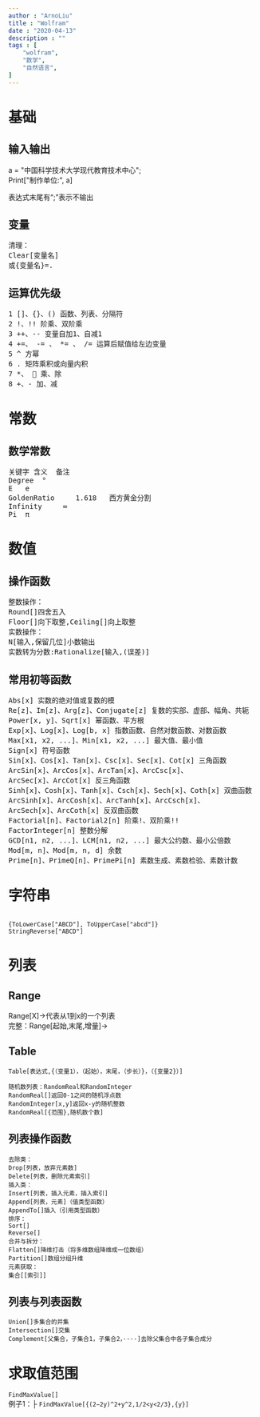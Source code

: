 ```yaml
---
author : "ArnoLiu"
title : "Wolfram"
date : "2020-04-13"
description : ""
tags : [
    "wolfram",
    "数学",
    "自然语言",
]
---
```


# 基础
## 输入输出
a = "中国科学技术大学现代教育技术中心";<br/>
Print["制作单位:", a]


表达式末尾有“;”表示不输出

## 变量
<pre>
清理：
Clear[变量名]
或{变量名}=.
</pre>

## 运算优先级
<pre>
1 []、{}、() 函数、列表、分隔符
2 !、!! 阶乘、双阶乘
3 ++、-- 变量自加1、自减1
4 +=、 -= 、 *= 、 /= 运算后赋值给左边变量
5 ^ 方幂
6 . 矩阵乘积或向量内积
7 *、  乘、除
8 +、- 加、减
</pre>

# 常数

## 数学常数
<pre>
关键字	含义	备注
Degree	°	
E 	e	
GoldenRatio  	1.618	西方黄金分割
Infinity	 ∞	
Pi	π	
</pre>

# 数值
## 操作函数
<pre>
整数操作：
Round[]四舍五入
Floor[]向下取整,Ceiling[]向上取整
实数操作：
N[输入,保留几位]小数输出
实数转为分数:Rationalize[输入,(误差)]
</pre>
		
## 常用初等函数
<pre>
Abs[x] 实数的绝对值或复数的模
Re[z]、Im[z]、Arg[z]、Conjugate[z] 复数的实部、虚部、幅角、共轭
Power[x, y]、Sqrt[x] 幂函数、平方根
Exp[x]、Log[x]、Log[b, x] 指数函数、自然对数函数、对数函数
Max[x1, x2, ...]、Min[x1, x2, ...] 最大值、最小值
Sign[x] 符号函数
Sin[x]、Cos[x]、Tan[x]、Csc[x]、Sec[x]、Cot[x] 三角函数
ArcSin[x]、ArcCos[x]、ArcTan[x]、ArcCsc[x]、
ArcSec[x]、ArcCot[x] 反三角函数
Sinh[x]、Cosh[x]、Tanh[x]、Csch[x]、Sech[x]、Coth[x] 双曲函数
ArcSinh[x]、ArcCosh[x]、ArcTanh[x]、ArcCsch[x]、
ArcSech[x]、ArcCoth[x] 反双曲函数
Factorial[n]、Factorial2[n] 阶乘!、双阶乘!!
FactorInteger[n] 整数分解
GCD[n1, n2, ...]、LCM[n1, n2, ...] 最大公约数、最小公倍数
Mod[m, n]、Mod[m, n, d] 余数
Prime[n]、PrimeQ[n]、PrimePi[n] 素数生成、素数检验、素数计数
</pre>
		
# 字符串
<code>
{ToLowerCase["ABCD"], ToUpperCase["abcd"]}
StringReverse["ABCD"]
</code>	
		
# 列表
## Range
Range[X]->代表从1到x的一个列表<br>
完整：Range[起始,末尾,增量]->

## Table
``Table[表达式,{（变量1），（起始），末尾，（步长）}，（{变量2}）]``

    随机数列表：RandomReal和RandomInteger
    RandomReal[]返回0-1之间的随机浮点数
    RandomInteger[x,y]返回x-y的随机整数
    RandomReal[{范围},随机数个数]
## 列表操作函数
    去除类：
    Drop[列表，放弃元素数]
    Delete[列表，删除元素索引]
    插入类：
    Insert[列表，插入元素，插入索引]
    Append[列表，元素]（值类型函数）
    AppendTo[]插入（引用类型函数）
    排序：
    Sort[]
    Reverse[]
    合并与拆分：
    Flatten[]降维打击（将多维数组降维成一位数组）
    Partition[]数组分组升维
    元素获取：
    集合[[索引]]

## 列表与列表函数
    Union[]多集合的并集
    Intersection[]交集
    Complement[父集合，子集合1，子集合2，····]去除父集合中各子集合成分

# 求取值范围
``FindMaxValue[]``<br>
例子1：├ ``FindMaxValue[{(2−2⁢y)^2+y^2,1/2<y<2/3},{y}]``



